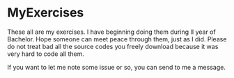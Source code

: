 MyExercises
=========
These all are my exercises. I have beginning doing them during II year of Bachelor. Hope someone can meet peace through them, just as I did.
Please do not treat bad all the source codes you freely download because it was very hard to code all them.


If you want to let me note some issue or so, you can send to me a message.
